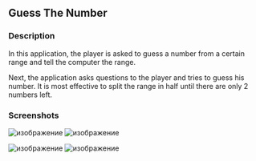 ## Guess The Number 

### Description

In this application, the player is asked to guess a number from a certain range and tell the computer the range.

Next, the application asks questions to the player and tries to guess his number. It is most effective to split the range in half until there are only 2 numbers left.


### Screenshots

![изображение](https://github.com/mrglaster/ISU-HW-MobileDev/assets/50916604/b07031c4-67cb-451a-8adb-83eaee48a0b2)     ![изображение](https://github.com/mrglaster/ISU-HW-MobileDev/assets/50916604/1c9a0afd-1a43-4b5a-a222-8329eca8b28c)

![изображение](https://github.com/mrglaster/ISU-HW-MobileDev/assets/50916604/901f753b-39d8-4c15-9e48-fcdcace21a59)     ![изображение](https://github.com/mrglaster/ISU-HW-MobileDev/assets/50916604/498f10fa-3e67-42f0-a2d8-555797b44e27)
